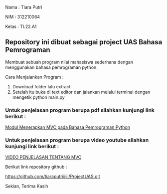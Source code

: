 Nama : Tiara Putri

NIM : 312210064

Kelas : TI.22.A1

## Repository ini dibuat sebagai project UAS Bahasa Pemrograman

Membuat sebuah program nilai mahasiswa sederhana dengan menggunakan bahasa pemrograman python.

Cara Menjalankan Program :

1. Download folder lalu extract
2. Setelah itu buka di text editor dan jalankan melalui terminal dengan mengetik python main.py

### Untuk penjelasan program berupa pdf silahkan kunjungi link berikut :

[Modul Menerapkan MVC pada Bahasa Pemrograman Python](https://drive.google.com/file/d/1oA8HktbdO5_EeQHLttN4f-muXrrIKvoX/view?usp=drivesdk)

### Untuk penjelasan program berupa video youtube silahkan kunjungi link berikut :

[VIDEO PENJELASAN TENTANG MVC](https://youtu.be/QsiihI79zWw)

Berikut link repository github :

https://github.com/tiaraputriiiiii/ProjectUAS.git

Sekian, Terima Kasih
